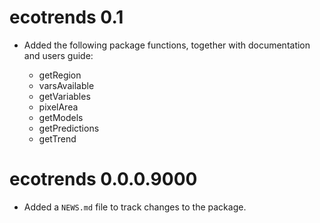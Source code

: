 # ecotrends 0.1

* Added the following package functions, together with documentation and users guide:

  - getRegion
  - varsAvailable
  - getVariables
  - pixelArea
  - getModels
  - getPredictions
  - getTrend


# ecotrends 0.0.0.9000

* Added a `NEWS.md` file to track changes to the package.
